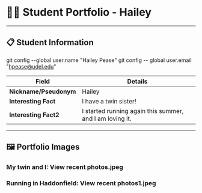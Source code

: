 # 👨‍🎓 Student Portfolio - Hailey

---

## 📋 Student Information
git config --global user.name "Hailey Pease"
git config -- global user.email "hpease@udel.edu"

| **Field** | **Details** |
|-----------|-------------|
| **Nickname/Pseudonym** | Hailey |
| **Interesting Fact** | I have a twin sister! |
| **Interesting Fact2** | I started running again this summer, and I am loving it. |

---

## 🖼️ Portfolio Images

### My twin and I: View recent photos.jpeg


### Running in Haddonfield: View recent photos1.jpeg



